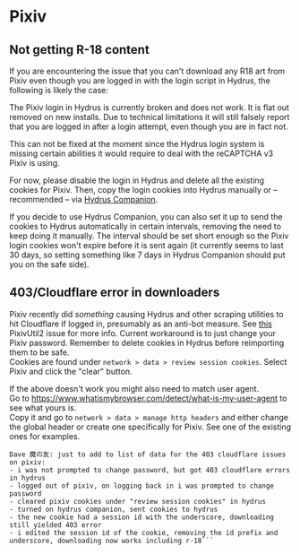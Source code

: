 # Pixiv

## Not getting R-18 content
If you are encountering the issue that you can't download any R18 art from Pixiv even though you are logged in with the login script in Hydrus, the following is likely the case:

The Pixiv login in Hydrus is currently broken and does not work. It is flat out removed on new installs. Due to technical limitations it will still falsely report that you are logged in after a login attempt, even though you are in fact not.

This can not be fixed at the moment since the Hydrus login system is missing certain abilities it would require to deal with the reCAPTCHA v3 Pixiv is using.

For now, please disable the login in Hydrus and delete all the existing cookies for Pixiv. Then, copy the login cookies into Hydrus manually or – recommended – via [Hydrus Companion](https://gitgud.io/prkc/hydrus-companion).

If you decide to use Hydrus Companion, you can also set it up to send the cookies to Hydrus automatically in certain intervals, removing the need to keep doing it manually. The interval should be set short enough so the Pixiv login cookies won't expire before it is sent again (it currently seems to last 30 days, so setting something like 7 days in Hydrus Companion should put you on the safe side).

## 403/Cloudflare error in downloaders
Pixiv recently did *something* causing Hydrus and other scraping utilities to hit Cloudflare if logged in, presumably as an anti-bot measure. See [this](https://github.com/Nandaka/PixivUtil2/issues/814#issuecomment-708224059) PixivUtil2 issue for more info. Current workaround is to just change your Pixiv password. Remember to delete cookies in Hydrus before reimporting them to be safe.  
Cookies are found under `network > data > review session cookies`. Select Pixiv and click the "clear" button.

If the above doesn't work you might also need to match user agent.  
Go to https://www.whatismybrowser.com/detect/what-is-my-user-agent to see what yours is.  
Copy it and go to `network > data > manage http headers` and either change the global header or create one specifically for Pixiv. See one of the existing ones for examples.

```
Dave 魔の友: just to add to list of data for the 403 cloudflare issues on pixiv:
- i was not prompted to change password, but got 403 cloudflare errors in hydrus
- logged out of pixiv, on logging back in i was prompted to change password
- cleared pixiv cookies under "review session cookies" in hydrus
- turned on hydrus companion, sent cookies to hydrus
- the new cookie had a session id with the underscore, downloading still yielded 403 error
- i edited the session id of the cookie, removing the id prefix and underscore, downloading now works including r-18```